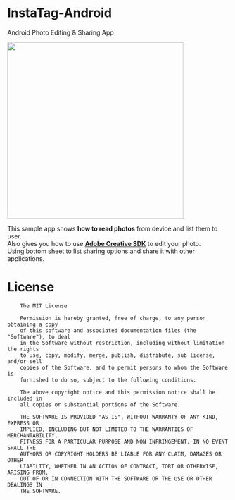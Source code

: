 # InstaTag-Android
Android Photo Editing &amp; Sharing App

<img src="https://github.com/TheFinestArtist/InstaTag/blob/master/art/instatag_a.png" width="400">

This sample app shows **how to read photos** from device and list them to user.  
Also gives you how to use **[Adobe Creative SDK](https://creativesdk.adobe.com/)** to edit your photo.  
Using bottom sheet to list sharing options and share it with other applications.


License
=======

		The MIT License

		Permission is hereby granted, free of charge, to any person obtaining a copy
		of this software and associated documentation files (the "Software"), to deal
		in the Software without restriction, including without limitation the rights
		to use, copy, modify, merge, publish, distribute, sub license, and/or sell
		copies of the Software, and to permit persons to whom the Software is
		furnished to do so, subject to the following conditions:

		The above copyright notice and this permission notice shall be included in
		all copies or substantial portions of the Software.

		THE SOFTWARE IS PROVIDED "AS IS", WITHOUT WARRANTY OF ANY KIND, EXPRESS OR
		IMPLIED, INCLUDING BUT NOT LIMITED TO THE WARRANTIES OF MERCHANTABILITY,
		FITNESS FOR A PARTICULAR PURPOSE AND NON INFRINGEMENT. IN NO EVENT SHALL THE
		AUTHORS OR COPYRIGHT HOLDERS BE LIABLE FOR ANY CLAIM, DAMAGES OR OTHER
		LIABILITY, WHETHER IN AN ACTION OF CONTRACT, TORT OR OTHERWISE, ARISING FROM,
		OUT OF OR IN CONNECTION WITH THE SOFTWARE OR THE USE OR OTHER DEALINGS IN
		THE SOFTWARE.


